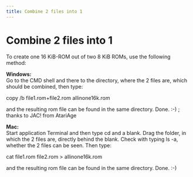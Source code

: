 ```yaml
---
title: Combine 2 files into 1
---
```

# Combine 2 files into 1  
To create one 16 KiB-ROM out of two 8 KiB ROMs, use the following method:  
  
__Windows:__  
Go to the CMD shell and there to the directory, where the 2 files are, which should be combined, then type:  
  
copy /b file1.rom+file2.rom allinone16k.rom  
  
and the resulting rom file can be found in the same directory. Done. :-) ; thanks to JAC! from AtariAge  
  
__Mac:__  
Start application Terminal and then type cd and a blank. Drag the folder, in which the 2 files are, directly behind the blank. Check with typing ls -a, whether the 2 files can be seen. Then type:  
  
cat file1.rom file2.rom > allinone16k.rom  
  
and the resulting rom file can be found in the same directory. Done. :-)  
